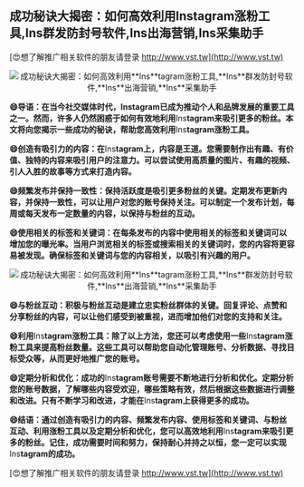 ## **成功秘诀大揭密：如何高效利用**Ins**tagram涨粉工具,**Ins**群发防封号软件,**Ins**出海营销,**Ins**采集助手**

[😍想了解推广相关软件的朋友请登录 http://www.vst.tw](http://www.vst.tw)

 <center><img src="https://vst.tw/MP4/tuiguang/png/5.png" alt="成功秘诀大揭密：如何高效利用**Ins**tagram涨粉工具,**Ins**群发防封号软件,**Ins**出海营销,**Ins**采集助手"></center>

**😄导语：在当今社交媒体时代，**Ins**tagram已成为推动个人和品牌发展的重要工具之一。然而，许多人仍然困惑于如何有效地利用**Ins**tagram来吸引更多的粉丝。本文将向您揭示一些成功的秘诀，帮助您高效利用**Ins**tagram涨粉工具。**

**😄创造有吸引力的内容：在**Ins**tagram上，内容是王道。您需要制作出有趣、有价值、独特的内容来吸引用户的注意力。可以尝试使用高质量的图片、有趣的视频、引人入胜的故事等方式来打造内容。**

**😄频繁发布并保持一致性：保持活跃度是吸引更多粉丝的关键。定期发布更新内容，并保持一致性，可以让用户对您的账号保持关注。可以制定一个发布计划，每周或每天发布一定数量的内容，以保持与粉丝的互动。**

**😄使用相关的标签和关键词：在每条发布的内容中使用相关的标签和关键词可以增加您的曝光率。当用户浏览相关的标签或搜索相关的关键词时，您的内容将更容易被发现。确保标签和关键词与您的内容相关，以吸引有兴趣的用户。**

 <center><img src="https://vst.tw/MP4/tuiguang/png/1.png" alt="成功秘诀大揭密：如何高效利用**Ins**tagram涨粉工具,**Ins**群发防封号软件,**Ins**出海营销,**Ins**采集助手"></center>

**😄与粉丝互动：积极与粉丝互动是建立忠实粉丝群体的关键。回复评论、点赞和分享粉丝的内容，可以让他们感受到被重视，进而增加他们对您的支持和关注。**

**😄利用**Ins**tagram涨粉工具：除了以上方法，您还可以考虑使用一些**Ins**tagram涨粉工具来提高粉丝数量。这些工具可以帮助您自动化管理账号、分析数据、寻找目标受众等，从而更好地推广您的账号。**

**😄定期分析和优化：成功的**Ins**tagram账号需要不断地进行分析和优化。定期分析您的账号数据，了解哪些内容受欢迎，哪些策略有效，然后根据这些数据进行调整和改进。只有不断学习和改进，才能在**Ins**tagram上获得更多的成功。**

**😄结语：通过创造有吸引力的内容、频繁发布内容、使用标签和关键词、与粉丝互动、利用涨粉工具以及定期分析和优化，您可以高效地利用**Ins**tagram来吸引更多的粉丝。记住，成功需要时间和努力，保持耐心并持之以恒，您一定可以实现**Ins**tagram的成功。**

[😍想了解推广相关软件的朋友请登录 http://www.vst.tw](http://www.vst.tw)



